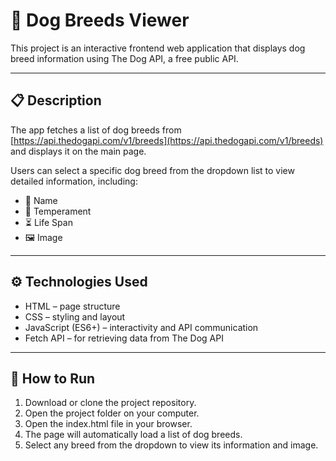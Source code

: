 # 🐶 Dog Breeds Viewer

This project is an interactive frontend web application that displays dog breed information using The Dog API, a free public API.

---

## 📋 Description

The app fetches a list of dog breeds from  
[https://api.thedogapi.com/v1/breeds](https://api.thedogapi.com/v1/breeds)  
and displays it on the main page.

Users can select a specific dog breed from the dropdown list to view detailed information, including:

- 🐾 Name
- 💬 Temperament
- ⏳ Life Span
- 🖼️ Image

---

## ⚙️ Technologies Used

- HTML – page structure  
- CSS – styling and layout  
- JavaScript (ES6+) – interactivity and API communication  
- Fetch API – for retrieving data from The Dog API  

---

## 🚀 How to Run

1. Download or clone the project repository.  
2. Open the project folder on your computer.  
3. Open the index.html file in your browser.  
4. The page will automatically load a list of dog breeds.  
5. Select any breed from the dropdown to view its information and image.  
